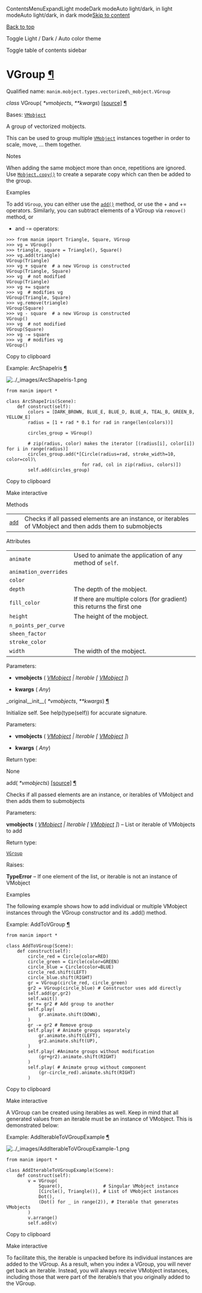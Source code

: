 ContentsMenuExpandLight modeDark modeAuto light/dark, in light modeAuto light/dark, in dark mode[Skip to content](https://docs.manim.community/en/stable/reference/manim.mobject.types.vectorized_mobject.VGroup.html#furo-main-content)

[Back to top](https://docs.manim.community/en/stable/reference/manim.mobject.types.vectorized_mobject.VGroup.html#)

Toggle Light / Dark / Auto color theme

Toggle table of contents sidebar

# VGroup [¶](https://docs.manim.community/en/stable/reference/manim.mobject.types.vectorized_mobject.VGroup.html\#vgroup "Link to this heading")

Qualified name: `manim.mobject.types.vectorized\_mobject.VGroup`

_class_ VGroup( _\*vmobjects_, _\*\*kwargs_) [\[source\]](https://docs.manim.community/en/stable/_modules/manim/mobject/types/vectorized_mobject.html#VGroup) [¶](https://docs.manim.community/en/stable/reference/manim.mobject.types.vectorized_mobject.VGroup.html#manim.mobject.types.vectorized_mobject.VGroup "Link to this definition")

Bases: [`VMobject`](https://docs.manim.community/en/stable/reference/manim.mobject.types.vectorized_mobject.VMobject.html#manim.mobject.types.vectorized_mobject.VMobject "manim.mobject.types.vectorized_mobject.VMobject")

A group of vectorized mobjects.

This can be used to group multiple [`VMobject`](https://docs.manim.community/en/stable/reference/manim.mobject.types.vectorized_mobject.VMobject.html#manim.mobject.types.vectorized_mobject.VMobject "manim.mobject.types.vectorized_mobject.VMobject") instances together
in order to scale, move, … them together.

Notes

When adding the same mobject more than once, repetitions are ignored.
Use [`Mobject.copy()`](https://docs.manim.community/en/stable/reference/manim.mobject.mobject.Mobject.html#manim.mobject.mobject.Mobject.copy "manim.mobject.mobject.Mobject.copy") to create a separate copy which can then
be added to the group.

Examples

To add `VGroup`, you can either use the
[`add()`](https://docs.manim.community/en/stable/reference/manim.mobject.types.vectorized_mobject.VGroup.html#manim.mobject.types.vectorized_mobject.VGroup.add "manim.mobject.types.vectorized_mobject.VGroup.add") method, or use the + and += operators. Similarly, you
can subtract elements of a VGroup via `remove()` method, or
- and -= operators:

```
>>> from manim import Triangle, Square, VGroup
>>> vg = VGroup()
>>> triangle, square = Triangle(), Square()
>>> vg.add(triangle)
VGroup(Triangle)
>>> vg + square  # a new VGroup is constructed
VGroup(Triangle, Square)
>>> vg  # not modified
VGroup(Triangle)
>>> vg += square
>>> vg  # modifies vg
VGroup(Triangle, Square)
>>> vg.remove(triangle)
VGroup(Square)
>>> vg - square  # a new VGroup is constructed
VGroup()
>>> vg  # not modified
VGroup(Square)
>>> vg -= square
>>> vg  # modifies vg
VGroup()

```

Copy to clipboard

Example: ArcShapeIris [¶](https://docs.manim.community/en/stable/reference/manim.mobject.types.vectorized_mobject.VGroup.html#arcshapeiris)

![../_images/ArcShapeIris-1.png](https://docs.manim.community/en/stable/_images/ArcShapeIris-1.png)

```
from manim import *

class ArcShapeIris(Scene):
    def construct(self):
        colors = [DARK_BROWN, BLUE_E, BLUE_D, BLUE_A, TEAL_B, GREEN_B, YELLOW_E]
        radius = [1 + rad * 0.1 for rad in range(len(colors))]

        circles_group = VGroup()

        # zip(radius, color) makes the iterator [(radius[i], color[i]) for i in range(radius)]
        circles_group.add(*[Circle(radius=rad, stroke_width=10, color=col)\
                            for rad, col in zip(radius, colors)])
        self.add(circles_group)

```

Copy to clipboard

Make interactive

Methods

|     |     |
| --- | --- |
| [`add`](https://docs.manim.community/en/stable/reference/manim.mobject.types.vectorized_mobject.VGroup.html#manim.mobject.types.vectorized_mobject.VGroup.add "manim.mobject.types.vectorized_mobject.VGroup.add") | Checks if all passed elements are an instance, or iterables of VMobject and then adds them to submobjects |

Attributes

|     |     |
| --- | --- |
| `animate` | Used to animate the application of any method of `self`. |
| `animation_overrides` |  |
| `color` |  |
| `depth` | The depth of the mobject. |
| `fill_color` | If there are multiple colors (for gradient) this returns the first one |
| `height` | The height of the mobject. |
| `n_points_per_curve` |  |
| `sheen_factor` |  |
| `stroke_color` |  |
| `width` | The width of the mobject. |

Parameters:

- **vmobjects** ( [_VMobject_](https://docs.manim.community/en/stable/reference/manim.mobject.types.vectorized_mobject.VMobject.html#manim.mobject.types.vectorized_mobject.VMobject "manim.mobject.types.vectorized_mobject.VMobject") _\|_ _Iterable_ _\[_ [_VMobject_](https://docs.manim.community/en/stable/reference/manim.mobject.types.vectorized_mobject.VMobject.html#manim.mobject.types.vectorized_mobject.VMobject "manim.mobject.types.vectorized_mobject.VMobject") _\]_)

- **kwargs** ( _Any_)


\_original\_\_init\_\_( _\*vmobjects_, _\*\*kwargs_) [¶](https://docs.manim.community/en/stable/reference/manim.mobject.types.vectorized_mobject.VGroup.html#manim.mobject.types.vectorized_mobject.VGroup._original__init__ "Link to this definition")

Initialize self. See help(type(self)) for accurate signature.

Parameters:

- **vmobjects** ( [_VMobject_](https://docs.manim.community/en/stable/reference/manim.mobject.types.vectorized_mobject.VMobject.html#manim.mobject.types.vectorized_mobject.VMobject "manim.mobject.types.vectorized_mobject.VMobject") _\|_ _Iterable_ _\[_ [_VMobject_](https://docs.manim.community/en/stable/reference/manim.mobject.types.vectorized_mobject.VMobject.html#manim.mobject.types.vectorized_mobject.VMobject "manim.mobject.types.vectorized_mobject.VMobject") _\]_)

- **kwargs** ( _Any_)


Return type:

None

add( _\*vmobjects_) [\[source\]](https://docs.manim.community/en/stable/_modules/manim/mobject/types/vectorized_mobject.html#VGroup.add) [¶](https://docs.manim.community/en/stable/reference/manim.mobject.types.vectorized_mobject.VGroup.html#manim.mobject.types.vectorized_mobject.VGroup.add "Link to this definition")

Checks if all passed elements are an instance, or iterables of VMobject and then adds them to submobjects

Parameters:

**vmobjects** ( [_VMobject_](https://docs.manim.community/en/stable/reference/manim.mobject.types.vectorized_mobject.VMobject.html#manim.mobject.types.vectorized_mobject.VMobject "manim.mobject.types.vectorized_mobject.VMobject") _\|_ _Iterable_ _\[_ [_VMobject_](https://docs.manim.community/en/stable/reference/manim.mobject.types.vectorized_mobject.VMobject.html#manim.mobject.types.vectorized_mobject.VMobject "manim.mobject.types.vectorized_mobject.VMobject") _\]_) – List or iterable of VMobjects to add

Return type:

[`VGroup`](https://docs.manim.community/en/stable/reference/manim.mobject.types.vectorized_mobject.VGroup.html#manim.mobject.types.vectorized_mobject.VGroup "manim.mobject.types.vectorized_mobject.VGroup")

Raises:

**TypeError** – If one element of the list, or iterable is not an instance of VMobject

Examples

The following example shows how to add individual or multiple VMobject instances through the VGroup
constructor and its .add() method.

Example: AddToVGroup [¶](https://docs.manim.community/en/stable/reference/manim.mobject.types.vectorized_mobject.VGroup.html#addtovgroup)

```
from manim import *

class AddToVGroup(Scene):
    def construct(self):
        circle_red = Circle(color=RED)
        circle_green = Circle(color=GREEN)
        circle_blue = Circle(color=BLUE)
        circle_red.shift(LEFT)
        circle_blue.shift(RIGHT)
        gr = VGroup(circle_red, circle_green)
        gr2 = VGroup(circle_blue) # Constructor uses add directly
        self.add(gr,gr2)
        self.wait()
        gr += gr2 # Add group to another
        self.play(
            gr.animate.shift(DOWN),
        )
        gr -= gr2 # Remove group
        self.play( # Animate groups separately
            gr.animate.shift(LEFT),
            gr2.animate.shift(UP),
        )
        self.play( #Animate groups without modification
            (gr+gr2).animate.shift(RIGHT)
        )
        self.play( # Animate group without component
            (gr-circle_red).animate.shift(RIGHT)
        )

```

Copy to clipboard

Make interactive

A VGroup can be created using iterables as well. Keep in mind that all generated values from an
iterable must be an instance of VMobject. This is demonstrated below:

Example: AddIterableToVGroupExample [¶](https://docs.manim.community/en/stable/reference/manim.mobject.types.vectorized_mobject.VGroup.html#additerabletovgroupexample)

![../_images/AddIterableToVGroupExample-1.png](https://docs.manim.community/en/stable/_images/AddIterableToVGroupExample-1.png)

```
from manim import *

class AddIterableToVGroupExample(Scene):
    def construct(self):
        v = VGroup(
            Square(),               # Singular VMobject instance
            [Circle(), Triangle()], # List of VMobject instances
            Dot(),
            (Dot() for _ in range(2)), # Iterable that generates VMobjects
        )
        v.arrange()
        self.add(v)

```

Copy to clipboard

Make interactive

To facilitate this, the iterable is unpacked before its individual instances are added to the VGroup.
As a result, when you index a VGroup, you will never get back an iterable.
Instead, you will always receive VMobject instances, including those
that were part of the iterable/s that you originally added to the VGroup.